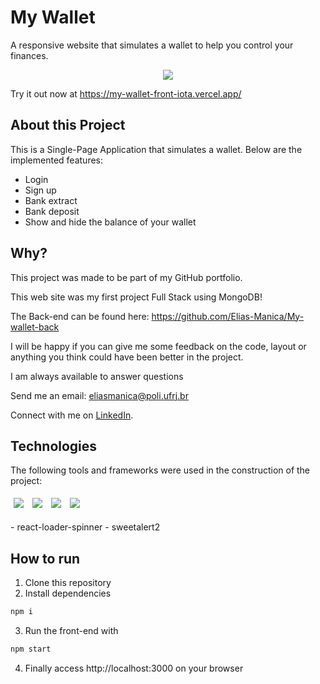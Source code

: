 # My Wallet

A responsive website that simulates a wallet to help you control your finances.

<center><img src="https://user-images.githubusercontent.com/103606213/191345288-f3bc4a16-0245-4d5e-ba10-c8b3c564105e.gif"></center>

Try it out now at https://my-wallet-front-iota.vercel.app/

## About this Project

This is a Single-Page Application that simulates a wallet. Below are the implemented features:

- Login
- Sign up
- Bank extract
- Bank deposit
- Show and hide the balance of your wallet

## Why?

This project was made to be part of my GitHub portfolio.

This web site was my first project Full Stack using MongoDB!

The Back-end can be found here: https://github.com/Elias-Manica/My-wallet-back

I will be happy if you can give me some feedback on the code, layout or anything you think could have been better in the project.

I am always available to answer questions

Send me an email: eliasmanica@poli.ufrj.br

Connect with me on [LinkedIn](https://www.linkedin.com/in/eliasmanica/).

## Technologies
The following tools and frameworks were used in the construction of the project:<br>
<p>
  <img style='margin: 5px;' src='https://img.shields.io/badge/React-20232A?style=for-the-badge&logo=react&logoColor=61DAFB'>
  <img style='margin: 5px;' src='https://img.shields.io/badge/React_Router-CA4245?style=for-the-badge&logo=react-router&logoColor=white'>
  <img style='margin: 5px;' src='https://img.shields.io/badge/styled--components-DB7093?style=for-the-badge&logo=styled-components&logoColor=white'>
  <img style='margin: 5px;' src='https://img.shields.io/badge/axios%20-%2320232a.svg?&style=for-the-badge&color=informational'>
</p>
- react-loader-spinner
- sweetalert2

## How to run

1. Clone this repository
2. Install dependencies
```bash
npm i
```
3. Run the front-end with
```bash
npm start
```
4. Finally access http://localhost:3000 on your browser
